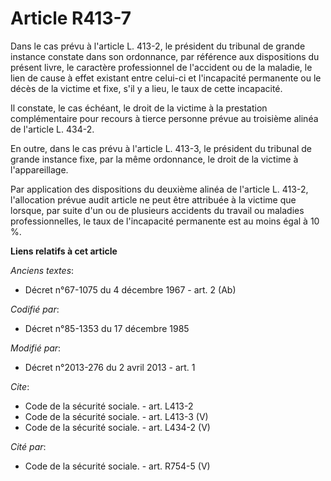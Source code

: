 # Article R413-7

Dans le cas prévu à l'article L. 413-2, le président du tribunal de grande instance constate dans son ordonnance, par
référence aux dispositions du présent livre, le caractère professionnel de l'accident ou de la maladie, le lien de cause à
effet existant entre celui-ci et l'incapacité permanente ou le décès de la victime et fixe, s'il y a lieu, le taux de cette
incapacité. 

Il constate, le cas échéant, le droit de la victime à la prestation complémentaire pour recours à tierce personne prévue au
troisième alinéa de l'article L. 434-2. 

En outre, dans le cas prévu à l'article L. 413-3, le président du tribunal de grande instance fixe, par la même ordonnance,
le droit de la victime à l'appareillage. 

Par application des dispositions du deuxième alinéa de l'article L. 413-2, l'allocation prévue audit article ne peut être
attribuée à la victime que lorsque, par suite d'un ou de plusieurs accidents du travail ou maladies professionnelles, le taux
de l'incapacité permanente est au moins égal à 10 %.

**Liens relatifs à cet article**

_Anciens textes_:

  - Décret n°67-1075 du 4 décembre 1967 - art. 2 (Ab)

_Codifié par_:

  - Décret n°85-1353 du 17 décembre 1985

_Modifié par_:

  - Décret n°2013-276 du 2 avril 2013 - art. 1

_Cite_:

  - Code de la sécurité sociale. - art. L413-2
  - Code de la sécurité sociale. - art. L413-3 (V)
  - Code de la sécurité sociale. - art. L434-2 (V)

_Cité par_:

  - Code de la sécurité sociale. - art. R754-5 (V)
